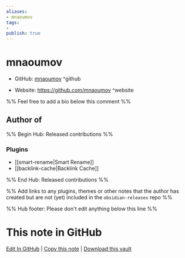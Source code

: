 ```yaml
---
aliases:
- mnaoumov
tags:
- 
publish: true
---
```


# mnaoumov

- GitHub: [mnaoumov](https://github.com/mnaoumov/) ^github
<!-- - Discord: `@` ^discord-->
- Website: <https://github.com/mnaoumov> ^website
<!-- - [[Publish sites|Publish site]]: <https://> ^publish-->

%% Feel free to add a bio below this comment %%


## Author of

%% Begin Hub: Released contributions %%
### Plugins
- [[smart-rename|Smart Rename]]
- [[backlink-cache|Backlink Cache]]

%% End Hub: Released contributions %%

%% Add links to any plugins, themes or other notes that the author has created but are not (yet) included in the `obsidian-releases` repo %%

<!--
### Unlisted plugins
-->

<!--
### Others
-->

<!--
## Sponsor this author
-->

<!-- - [[GitHub sponsors]]: [Sponsor @mnaoumov on GitHub Sponsors](https://github.com/sponsors/mnaoumov) ^github-sponsor-->
<!-- - [[Buy me a coffee]]: <https://> ^buy-me-a-coffee-->
<!-- - [[PayPal]]: <https://> ^paypal-->
<!-- - [[Patreon]]: <https://> ^patreon-->

<!--
## Follow this author
-->

<!-- - [[YouTube Channels|On YouTube]]: <https://> ^youtube-->
<!-- - Twitter: <https://> ^twitter-->
<!-- - ... -->

%% Hub footer: Please don't edit anything below this line %%

# This note in GitHub

<span class="git-footer">[Edit In GitHub](https://github.dev/obsidian-community/obsidian-hub/blob/main/01%20-%20Community/People/mnaoumov.md "git-hub-edit-note") | [Copy this note](https://raw.githubusercontent.com/obsidian-community/obsidian-hub/main/01%20-%20Community/People/mnaoumov.md "git-hub-copy-note") | [Download this vault](https://github.com/obsidian-community/obsidian-hub/archive/refs/heads/main.zip "git-hub-download-vault") </span>
